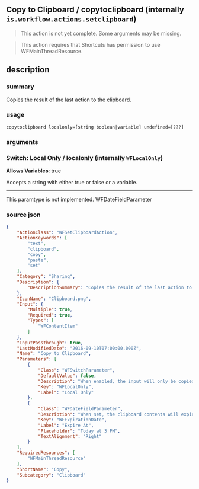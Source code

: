 
## Copy to Clipboard / copytoclipboard (internally `is.workflow.actions.setclipboard`)

> This action is not yet complete. Some arguments may be missing.


> This action requires that Shortcuts has permission to use WFMainThreadResource.


## description
### summary
Copies the result of the last action to the clipboard.


### usage
`copytoclipboard localonly=[string boolean|variable] undefined=[???]`

### arguments
### Switch: Local Only / localonly (internally `WFLocalOnly`)
**Allows Variables**: true


Accepts a string with either true or false
or a variable.

---

This paramtype is not implemented. WFDateFieldParameter

### source json

```json
{
	"ActionClass": "WFSetClipboardAction",
	"ActionKeywords": [
		"text",
		"clipboard",
		"copy",
		"paste",
		"set"
	],
	"Category": "Sharing",
	"Description": {
		"DescriptionSummary": "Copies the result of the last action to the clipboard."
	},
	"IconName": "Clipboard.png",
	"Input": {
		"Multiple": true,
		"Required": true,
		"Types": [
			"WFContentItem"
		]
	},
	"InputPassthrough": true,
	"LastModifiedDate": "2016-09-10T07:00:00.000Z",
	"Name": "Copy to Clipboard",
	"Parameters": [
		{
			"Class": "WFSwitchParameter",
			"DefaultValue": false,
			"Description": "When enabled, the input will only be copied locally, and will not be shared to other devices via Handoff.",
			"Key": "WFLocalOnly",
			"Label": "Local Only"
		},
		{
			"Class": "WFDateFieldParameter",
			"Description": "When set, the clipboard contents will expire and be automatically deleted at the specified time. Optional.",
			"Key": "WFExpirationDate",
			"Label": "Expire At",
			"Placeholder": "Today at 3 PM",
			"TextAlignment": "Right"
		}
	],
	"RequiredResources": [
		"WFMainThreadResource"
	],
	"ShortName": "Copy",
	"Subcategory": "Clipboard"
}
```
